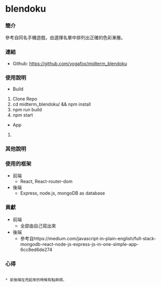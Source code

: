 # blendoku

### 簡介
參考自同名手機遊戲，由選擇名單中排列出正確的色彩漸層。

### 連結
- Github: https://github.com/yogafox/midterm_blendoku

### 使用說明
- Build
1. Clone Repo
3. cd midterm_blendoku/ && npm install
4. npm run build
5. npm start
- App
1. 

### 其他說明

### 使用的框架
- 前端
    - React, React-router-dom
- 後端
    - Express, node.js, mongoDB as database

### 貢獻
- 前端
    - 全部由自己寫出來
- 後端
    - 參考自https://medium.com/javascript-in-plain-english/full-stack-mongodb-react-node-js-express-js-in-one-simple-app-6cc8ed6de274

### 心得
                                                                            * 前後端在兜起來的時候有點麻煩，